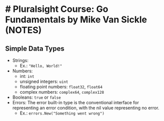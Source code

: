 # # Pluralsight Course: Go Fundamentals by Mike Van Sickle (NOTES)

## Simple Data Types

- Strings:  
  - Ex.: `"Hello, World!"`
- Numbers: 
  - int: `int`
  - unsigned integers: `uint`
  - floating point numbers: `float32`, `float64`
  - complex numbers: `complex64`, `complex128`
- Booleans: `true` or `false`
- Errors: The error built-in type is the conventional interface for representing an error condition, with the nil value representing no error.
  - Ex.: `errors.New("Something went wrong")`

